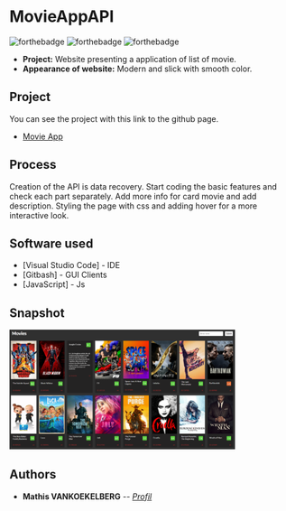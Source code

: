 # MovieAppAPI

![forthebadge](https://forthebadge.com/images/badges/uses-html.svg) ![forthebadge](https://forthebadge.com/images/badges/uses-css.svg) ![forthebadge](https://forthebadge.com/images/badges/made-with-javascript.svg)

- **Project:** Website presenting a application of list of movie.
- **Appearance of website:** Modern and slick with smooth color.

## Project
You can see the project with this link to the github page.
- <a href="https://mathisvkg.github.io/MovieAppAPI/" target="_blank">Movie App</a>

## Process

Creation of the API is data recovery.
Start coding the basic features and check each part separately.
Add more info for card movie and add description.
Styling the page with css and adding hover for a more interactive look.

## Software used

* [Visual Studio Code] - IDE
* [Gitbash] - GUI Clients
* [JavaScript] - Js

## Snapshot

<img src="https://github.com/MathisVkg/MovieAppAPI/blob/main/assets/img/movieAppsnapchot.PNG?raw=true" width="400">

## Authors 

* **Mathis VANKOEKELBERG** -- *[Profil](https://github.com/MathisVkg)*


